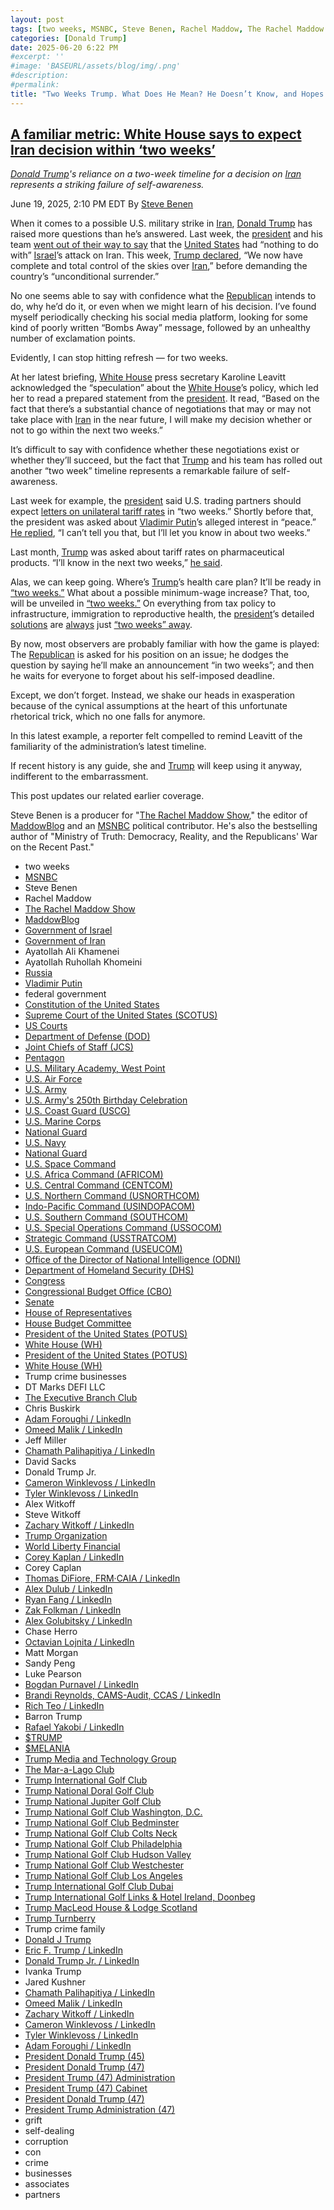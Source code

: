 ```yaml
---
layout: post
tags: [two weeks, MSNBC, Steve Benen, Rachel Maddow, The Rachel Maddow Show, MaddowBlog, Government of Israel, Government of Iran, Ayatollah Ali Khamenei, Ayatollah Ruhollah Khomeini, Russia, Vladimir Putin, federal government, Constitution of the United States, Supreme Court of the United States (SCOTUS), US Courts, Department of Defense (DOD), Joint Chiefs of Staff (JCS), Pentagon, U.S. Military Academy West Point, U.S. Air Force, U.S. Army, U.S. Army’s 250th Birthday Celebration, U.S. Coast Guard (USCG), U.S. Marine Corps, National Guard, U.S. Navy, National Guard, U.S. Space Command, U.S. Africa Command (AFRICOM), U.S. Central Command (CENTCOM), U.S. Northern Command (USNORTHCOM), Indo-Pacific Command (USINDOPACOM), U.S. Southern Command (SOUTHCOM), U.S. Special Operations Command (USSOCOM), Strategic Command (USSTRATCOM), U.S. European Command (USEUCOM), Office of the Director of National Intelligence (ODNI), Department of Homeland Security (DHS), Congress, Congressional Budget Office (CBO), Senate, House of Representatives, House Budget Committee, President of the United States (POTUS), White House (WH), President of the United States (POTUS), White House (WH), Trump crime businesses, DT Marks DEFI LLC, The Executive Branch Club, Chris Buskirk, Adam Foroughi / LinkedIn, Omeed Malik / LinkedIn, Jeff Miller, Chamath Palihapitiya / LinkedIn, David Sacks, Donald Trump Jr., Cameron Winklevoss / LinkedIn, Tyler Winklevoss / LinkedIn, Alex Witkoff, Steve Witkoff, Zachary Witkoff / LinkedIn, Trump Organization, World Liberty Financial, Corey Kaplan / LinkedIn, Corey Caplan, Thomas DiFiore FRM·CAIA / LinkedIn, Alex Dulub / LinkedIn, Ryan Fang / LinkedIn, Zak Folkman / LinkedIn, Alex Golubitsky / LinkedIn, Chase Herro, Octavian Lojnita / LinkedIn, Matt Morgan, Sandy Peng, Luke Pearson, Bogdan Purnavel / LinkedIn, Brandi Reynolds CAMS-Audit CCAS / LinkedIn, Rich Teo / LinkedIn, Barron Trump, Rafael Yakobi / LinkedIn, $TRUMP, $MELANIA, Trump Media and Technology Group, The Mar-a-Lago Club, Trump International Golf Club, Trump National Doral Golf Club, Trump National Jupiter Golf Club, Trump National Golf Club Washington D.C., Trump National Golf Club Bedminster, Trump National Golf Club Colts Neck, Trump National Golf Club Philadelphia, Trump National Golf Club Hudson Valley, Trump National Golf Club Westchester, Trump National Golf Club Los Angeles, Trump International Golf Club Dubai, Trump International Golf Links & Hotel Ireland Doonbeg, Trump MacLeod House & Lodge Scotland, Trump Turnberry, Trump crime family, Donald J Trump, Eric F. Trump / LinkedIn, Donald Trump Jr. / LinkedIn, Ivanka Trump, Jared Kushner, Chamath Palihapitiya / LinkedIn, Omeed Malik / LinkedIn, Zachary Witkoff / LinkedIn, Cameron Winklevoss / LinkedIn, Tyler Winklevoss / LinkedIn, Adam Foroughi / LinkedIn, President Donald Trump (45), President Donald Trump (47), President Trump (47) Administration, President Trump (47) Cabinet, President Donald Trump (47), President Trump Administration (47), grift, self-dealing, corruption, con, crime, businesses, associates, partners]
categories: [Donald Trump]
date: 2025-06-20 6:22 PM
#excerpt: ''
#image: 'BASEURL/assets/blog/img/.png'
#description:
#permalink:
title: "Two Weeks Trump. What Does He Mean? He Doesn’t Know, and Hopes You Forget"
---
```



## [A familiar metric: White House says to expect Iran decision within ‘two weeks’](https://www.msnbc.com/rachel-maddow-show/maddowblog/familiar-metric-white-house-says-expect-iran-decision-two-weeks-rcna213980)

*[Donald Trump](https://www.donaldjtrump.com/)'s reliance on a two-week timeline for a decision on [Iran](https://irangov.ir/) represents a striking failure of self-awareness.*

June 19, 2025, 2:10 PM EDT
By [Steve Benen](https://www.msnbc.com/author/steve-benen-ncpn433601)

When it comes to a possible U.S. military strike in [Iran](https://irangov.ir/), [Donald Trump](https://www.donaldjtrump.com/) has raised more questions than he’s answered. Last week, the [president](https://www.whitehouse.gov/) and his team [went out of their way to say](https://truthsocial.com/@realDonaldTrump/posts/114685507052179501) that the [United States](https://www.usa.gov/) had “nothing to do with” [Israel](https://www.gov.il/)’s attack on Iran. This week, [Trump declared](https://www.msnbc.com/rachel-maddow-show/maddowblog/trump-adopts-new-posture-iran-demands-unconditional-surrender-rcna213564), “We now have complete and total control of the skies over [Iran](https://irangov.ir/),” before demanding the country’s “unconditional surrender.”

No one seems able to say with confidence what the [Republican](https://www.gop.com/) intends to do, why he’d do it, or even when we might learn of his decision. I’ve found myself periodically checking his social media platform, looking for some kind of poorly written “Bombs Away” message, followed by an unhealthy number of exclamation points.

Evidently, I can stop hitting refresh — for two weeks.

At her latest briefing, [White House](https://www.whitehouse.gov/) press secretary Karoline Leavitt acknowledged the “speculation” about the [White House](https://www.whitehouse.gov/)’s policy, which led her to read a prepared statement from the [president](https://www.whitehouse.gov/). It read, “Based on the fact that there’s a substantial chance of negotiations that may or may not take place with [Iran](https://irangov.ir/) in the near future, I will make my decision whether or not to go within the next two weeks.”

It’s difficult to say with confidence whether these negotiations exist or whether they’ll succeed, but the fact that [Trump](https://www.donaldjtrump.com/) and his team has rolled out another “two week” timeline represents a remarkable failure of self-awareness.

Last week for example, the [president](https://www.whitehouse.gov/) said U.S. trading partners should expect [letters on unilateral tariff rates](https://politicalwire.com/2025/06/12/trump-says-hell-set-unilateral-tariffs-in-two-weeks/) in “two weeks.” Shortly before that, the president was asked about [Vladimir Putin](http://kremlin.ru/)’s alleged interest in “peace.” [He replied](https://www.msnbc.com/rachel-maddow-show/maddowblog/russian-sanctions-trumps-new-position-taco-written-rcna213707), “I can’t tell you that, but I’ll let you know in about two weeks.”

Last month, [Trump](https://www.donaldjtrump.com/) was asked about tariff rates on pharmaceutical products. “I’ll know in the next two weeks,” [he said](https://x.com/Acyn/status/1919510486607134894).

Alas, we can keep going. Where’s [Trump](https://www.donaldjtrump.com/)’s health care plan? It’ll be ready in [“two weeks.”](https://www.foxnews.com/politics/transcript-fox-news-sunday-interview-with-president-trump) What about a possible minimum-wage increase? That, too, will be unveiled in [“two weeks.”](https://www.msnbc.com/rachel-maddow-show/right-cue-trump-fails-follow-through-minimum-wage-n1234155) On everything from tax policy to infrastructure, immigration to reproductive health, the [president](https://www.whitehouse.gov/)’s detailed [solutions](https://www.axios.com/2017/12/15/trumps-timeline-always-two-weeks-1513302785) are [always](https://www.nbcnews.com/politics/2024-election/trumps-favorite-policy-position-check-back-later-rcna153548) just [“two weeks” away](https://www.msnbc.com/rachel-maddow-show/maddowblog/trump-sees-electoral-turnaround-probably-two-weeks-n1247770).

By now, most observers are probably familiar with how the game is played: The [Republican](https://www.gop.com/) is asked for his position on an issue; he dodges the question by saying he’ll make an announcement “in two weeks”; and then he waits for everyone to forget about his self-imposed deadline.

Except, we don’t forget. Instead, we shake our heads in exasperation because of the cynical assumptions at the heart of this unfortunate rhetorical trick, which no one falls for anymore.

In this latest example, a reporter felt compelled to remind Leavitt of the familiarity of the administration’s latest timeline.

If recent history is any guide, she and [Trump](https://www.donaldjtrump.com/) will keep using it anyway, indifferent to the embarrassment.

This post updates our related earlier coverage.

Steve Benen is a producer for "[The Rachel Maddow Show](https://www.msnbc.com/rachel-maddow-show)," the editor of [MaddowBlog](https://www.msnbc.com/rachel-maddow-show) and an [MSNBC](https://www.msnbc.com/) political contributor. He's also the bestselling author of "Ministry of Truth: Democracy, Reality, and the Republicans' War on the Recent Past."

- two weeks
- [MSNBC](https://www.msnbc.com/)
- Steve Benen
- Rachel Maddow 
- [The Rachel Maddow Show](https://www.msnbc.com/rachel-maddow-show)
- [MaddowBlog](https://www.msnbc.com/rachel-maddow-show) 
- [Government of Israel](https://www.gov.il/)
- [Government of Iran](https://irangov.ir/)
- Ayatollah Ali Khamenei
- Ayatollah Ruhollah Khomeini
- [Russia](http://government.ru/)
- [Vladimir Putin](http://kremlin.ru/)
- federal government
- [Constitution of the United States](https://constitution.congress.gov/)
- [Supreme Court of the United States (SCOTUS)](https://www.supremecourt.gov/)
- [US Courts](https://www.uscourts.gov/)
- [Department of Defense (DOD)](https://www.defense.gov/)
- [Joint Chiefs of Staff (JCS)](https://www.jcs.mil/)
- [Pentagon](https://www.defense.gov/)
- [U.S. Military Academy, West Point](https://www.westpoint.edu/)
- [U.S. Air Force](https://www.af.mil/)
- [U.S. Army](https://www.army.mil/)
- [U.S. Army's 250th Birthday Celebration](https://www.army.mil/1775/)
- [U.S. Coast Guard (USCG)](https://www.uscg.mil/)
- [U.S. Marine Corps](https://www.marines.mil/)
- [National Guard](https://www.nationalguard.mil/)
- [U.S. Navy](https://www.navy.mil/)
- [National Guard](https://www.nationalguard.mil/)
- [U.S. Space Command](https://www.spacecom.mil/)
- [U.S. Africa Command (AFRICOM)](https://www.africom.mil/)
- [U.S. Central Command (CENTCOM)](https://www.centcom.mil/)
- [U.S. Northern Command (USNORTHCOM)](https://www.northcom.mil/)
- [Indo-Pacific Command (USINDOPACOM)](https://www.pacom.mil/)
- [U.S. Southern Command (SOUTHCOM)](http://www.southcom.mil/)
- [U.S. Special Operations Command (USSOCOM)](https://www.socom.mil/)
- [Strategic Command (USSTRATCOM)](http://www.stratcom.mil/)
- [U.S. European Command (USEUCOM)](https://www.eucom.mil/)
- [Office of the Director of National Intelligence (ODNI)](https://www.odni.gov/)
- [Department of Homeland Security (DHS)](https://www.dhs.gov/)
- [Congress](https;//www.congress.gov/)
- [Congressional Budget Office (CBO)](https://www.cbo.gov/)
- [Senate](https://www.senate.gov/)
- [House of Representatives](https://www.house.gov/)
- [House Budget Committee ](https://budget.house.gov/)
- [President of the United States (POTUS)](https://www.whitehouse.gov/)
- [White House (WH)](https://www.whitehouse.gov/)
- [President of the United States (POTUS)](https://www.whitehouse.gov/)
- [White House (WH)](https://www.whitehouse.gov/)
- Trump crime businesses
- DT Marks DEFI LLC
- [The Executive Branch Club](https://www.theexecutivebranchclub.com/)
- Chris Buskirk
- [Adam Foroughi / LinkedIn](https://www.linkedin.com/in/adamforoughi/)
- [Omeed Malik / LinkedIn](https://www.linkedin.com/in/omeed-malik-b483b1186/)
- Jeff Miller
- [Chamath Palihapitiya / LinkedIn](https://www.linkedin.com/in/chamath/)
- David Sacks
- Donald Trump Jr.
- [Cameron Winklevoss / LinkedIn](https://www.linkedin.com/in/winklevoss/)
- [Tyler Winklevoss / LinkedIn](https://www.linkedin.com/in/tylerwinklevoss/)
- Alex Witkoff
- Steve Witkoff
- [Zachary Witkoff / LinkedIn](https://www.linkedin.com/in/zachary-witkoff-038a4143/)
- [Trump Organization](https://www.trump.com/)
- [World Liberty Financial](https://worldlibertyfinancial.com/)
- [Corey Kaplan / LinkedIn](https://www.linkedin.com/in/coreykaplan/)
- Corey Caplan
- [Thomas DiFiore, FRM·CAIA / LinkedIn](https://www.linkedin.com/in/thomasdifiore42/)
- [Alex Dulub / LinkedIn](https://www.linkedin.com/in/alexei-dulub/)
- [Ryan Fang / LinkedIn](https://www.linkedin.com/in/ryan-fang-245011a2/)
- [Zak Folkman / LinkedIn](https://www.linkedin.com/in/zak-folkman-0300669a/)
- [Alex Golubitsky / LinkedIn](https://www.linkedin.com/in/alexgolubitsky/)
- Chase Herro
- [Octavian Lojnita / LinkedIn](https://www.linkedin.com/in/octavian-lojnita/)
- Matt Morgan
- Sandy Peng
- Luke Pearson
- [Bogdan Purnavel / LinkedIn](https://www.linkedin.com/in/bogdan-purnavel-73b05a14b/)
- [Brandi Reynolds, CAMS-Audit, CCAS / LinkedIn](https://www.linkedin.com/in/brandi-reynolds-cams-audit-ccas-64b8aa53/)
- [Rich Teo / LinkedIn](https://www.linkedin.com/in/richteo/)
- Barron Trump
- [Rafael Yakobi / LinkedIn](https://www.linkedin.com/in/rafaelyakobi/)
- [$TRUMP](https://gettrumpmemes.com/)
- [$MELANIA](https://melaniameme.com/)
- [Trump Media and Technology Group](https://tmtgcorp.com/)
- [The Mar-a-Lago Club](https://www.maralagoclub.com/)
- [Trump International Golf Club](https://www.trumpinternationalpalmbeaches.com/)
- [Trump National Doral Golf Club](https://www.trumpgolfdoral.com/)
- [Trump National Jupiter Golf Club](https://www.trumpnationaljupiter.com/)
- [Trump National Golf Club Washington, D.C.](https://www.trumpnationaldc.com/)
- [Trump National Golf Club Bedminster](https://www.trumpnationalbedminster.com/)
- [Trump National Golf Club Colts Neck](https://www.trumpcoltsneck.com/)
- [Trump National Golf Club Philadelphia](https://www.trumpnationalphiladelphia.com/)
- [Trump National Golf Club Hudson Valley](https://www.trumpnationalhudsonvalley.com/)
- [Trump National Golf Club Westchester](https://www.trumpnationalwestchester.com/)
- [Trump National Golf Club Los Angeles](https://www.trumpnationallosangeles.com/)
- [Trump International Golf Club Dubai](https://www.trumpgolfdubai.com/)
- [Trump International Golf Links & Hotel Ireland, Doonbeg](https://www.trumpgolfireland.com/)
- [Trump MacLeod House & Lodge Scotland](https://www.trumphotels.com/macleod-house)
- [Trump Turnberry](https://www.turnberry.co.uk/)
- Trump crime family
- [Donald J Trump](https://www.donaldjtrump.com/)
- [Eric F. Trump / LinkedIn](https://www.linkedin.com/in/erictrump/)
- [Donald Trump Jr. / LinkedIn](https://www.linkedin.com/in/donald-trump-jr-4454b862/)
- Ivanka Trump
- Jared Kushner
- [Chamath Palihapitiya / LinkedIn](https://www.linkedin.com/in/chamath/)
- [Omeed Malik / LinkedIn](https://www.linkedin.com/in/omeed-malik-b483b1186/)
- [Zachary Witkoff / LinkedIn](https://www.linkedin.com/in/zachary-witkoff-038a4143/)
- [Cameron Winklevoss / LinkedIn](https://www.linkedin.com/in/winklevoss/)
- [Tyler Winklevoss / LinkedIn](https://www.linkedin.com/in/tylerwinklevoss/)
- [Adam Foroughi / LinkedIn](https://www.linkedin.com/in/adamforoughi/)
- [President Donald Trump (45)](https://trumpwhitehouse.archives.gov/)
- [President Donald Trump (47)](https://www.whitehouse.gov/administration/donald-j-trump/)
- [President Trump (47) Administration](https://www.whitehouse.gov/administration/)
- [President Trump (47) Cabinet](https://www.whitehouse.gov/administration/the-cabinet/)
- [President Donald Trump (47)](https://www.whitehouse.gov/administration/donald-j-trump/)
- [President Trump Administration (47)](https://www.whitehouse.gov/administration/)
- grift
- self-dealing
- corruption
- con
- crime
- businesses
- associates
- partners
